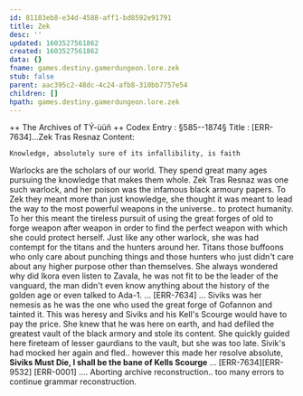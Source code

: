 ```yaml
---
id: 81183eb8-e34d-4588-aff1-bd8592e91791
title: Zek
desc: ''
updated: 1603527561862
created: 1603527561862
data: {}
fname: games.destiny.gamerdungeon.lore.zek
stub: false
parent: aac395c2-48dc-4c24-afb8-310bb7757e54
children: []
hpath: games.destiny.gamerdungeon.lore.zek
---
```

\++ The Archives of TÝ-ùüñ ++
Codex Entry : §585--1874§
Title : [ERR-7634]...Zek Tras Resnaz
Content:

```
Knowledge, absolutely sure of its infallibility, is faith
```

Warlocks are the scholars of our world. They spend great many ages pursuing the knowledge that makes them whole. Zek Tras Resnaz was one such warlock, and her poison was the infamous black armoury papers. To Zek they meant more than just knowledge, she thought it was meant to lead the way to the most powerful weapons in the universe.. to protect humanity. To her this meant the tireless pursuit of using the great forges of old to forge weapon after weapon in order to find the perfect weapon with which she could protect herself. Just like any other warlock, she was had contempt for the titans and the hunters around her. Titans those buffoons who only care about punching things and those hunters who just didn't care about any higher purpose other than themselves. She always wondered why did Ikora even listen to Zavala, he was not fit to be the leader of the vanguard, the man didn't even know anything about the history of the golden age or even talked to Ada-1.
...
[ERR-7634]
...
Siviks was her nemesis as he was the one who used the great forge of Gofannon and tainted it. This was heresy and Siviks and his Kell's Scourge would have to pay the price. She knew that he was here on earth, and had defiled the greatest vault of the black armory and stole its content. She quickly guided here fireteam of lesser gaurdians to the vault, but she was too late. Sivik's had mocked her again and fled.. however this made her resolve absolute, **Siviks Must Die, I shall be the bane of Kells Scourge**
...
[ERR-7634][ERR-9532]
[ERR-0001]
.... Aborting archive reconstruction.. too many errors to continue grammar reconstruction.
